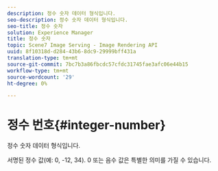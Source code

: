 ```yaml
---
description: 정수 숫자 데이터 형식입니다.
seo-description: 정수 숫자 데이터 형식입니다.
seo-title: 정수 숫자
solution: Experience Manager
title: 정수 숫자
topic: Scene7 Image Serving - Image Rendering API
uuid: 8f10318d-d284-43b6-8dc9-29999bff431a
translation-type: tm+mt
source-git-commit: 7bc7b3a86fbcdc57cfdc31745fae3afc06e44b15
workflow-type: tm+mt
source-wordcount: '29'
ht-degree: 0%

---
```



# 정수 번호{#integer-number}

정수 숫자 데이터 형식입니다.

서명된 정수 값(예: 0, -12, 34). 0 또는 음수 값은 특별한 의미를 가질 수 있습니다.

